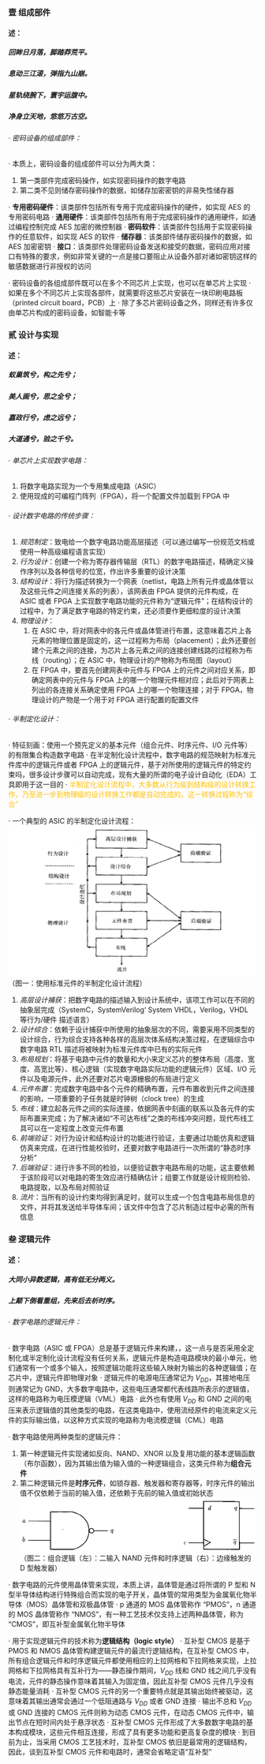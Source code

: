 ### 壹  组成部件

#### 述：
##### 回眸日月落，脚踏莽荒平。
##### 息动三江滚，弹指九山崩。
##### 星轨绕腕下，寰宇运腹中。
##### 净身立天地，悠悠万古空。

###### · 密码设备的组成部件：
· 本质上，密码设备的组成部件可以分为两大类：
1. 第一类部件完成密码操作，如实现密码操作的数字电路
2. 第二类不见则储存密码操作的数据，如储存加密密钥的非易失性储存器

· **专用密码硬件**：该类部件包括所有专用于完成密码操作的硬件，如实现 AES 的专用密码电路
· **通用硬件**：该类部件包括所有用于完成密码操作的通用硬件，如通过编程控制完成 AES 加密的微控制器
· **密码软件**：该类部件包括用于实现密码操作的任意软件，如实现 AES 的软件
· **储存器**：该类部件储存密码操作的数据，如 AES 加密密钥
· **接口**：该类部件处理密码设备发送和接受的数据，密码应用对接口有特殊的要求，例如非常关键的一点是接口要阻止从设备外部对诸如密钥这样的敏感数据进行非授权的访问

· 密码设备的各组成部件既可以在多个不同芯片上实现，也可以在单芯片上实现
· 如果在多个不同芯片上实现各部件，就需要将这些芯片安装在一块印刷电路板（printed circuit board，PCB）上
· 除了多芯片密码设备之外，同样还有许多仅由单芯片构成的密码设备，如智能卡等


### 贰  设计与实现

#### 述：
##### 蚁巢筑兮，构之先兮；
##### 美人画兮，思之全兮；
##### 嘉政行兮，虑之远兮；
##### 大道通兮，验之千兮。

###### · 单芯片上实现数字电路：
1. 将数字电路实现为一个专用集成电路（ASIC）
2. 使用现成的可编程门阵列（FPGA），将一个配置文件加载到 FPGA 中

###### · 设计数字电路的传统步骤：
1. *规范制定*：致电给一个数字电路功能高层描述（可以通过编写一份规范文档或使用一种高级编程语言实现）
2. *行为设计*：创建一个称为寄存器传输层（RTL）的数字电路描述，精确定义操作序列以及各种信号的位宽，作出许多重要的设计决策
3. *结构设计*：将行为描述转换为一个网表（netlist，电路上所有元件或晶体管以及这些元件之间连接关系的列表），该网表由 FPGA 提供的元件构成，在 ASIC 或者 FPGA 上实现数字电路功能的元件称为“逻辑元件”；在结构设计的过程中，为了满足数字电路的特定约束，还必须要作更细粒度的设计决策
4. *物理设计*：
	1. 在 ASIC 中，将对网表中的各元件或晶体管进行布置，这意味着芯片上各元素的物理位置是固定的，这一过程称为布局（placement）；此外还要创建个元素之间的连接，为芯片上各元素之间的连接创建线路的过程称为布线（routing）；在 ASIC 中，物理设计的产物称为布局图（layout）
	2. 在 FPGA 中，要首先创建网表中元件与 FPGA 上的元件之间对应关系，即确定网表中的元件与 FPGA 上的哪一个物理元件相对应；此后对于网表上列出的各连接关系确定使用 FPGA 上的哪一个物理连接；对于 FPGA，物理设计的产物是一个用于对 FPGA 进行配置的配置文件

###### · 半制定化设计：
· 特征刻画：使用一个预先定义的基本元件（组合元件、时序元件、I/O 元件等）的有限集合构造数字电路
· 在半定制化设计流程中，数字电路的规范映射为标准元件库中的逻辑元件或者 FPGA 上的逻辑元件，基于对所使用的逻辑元件的特定约束吗，很多设计步骤可以自动完成，现有大量的所谓的电子设计自动化（EDA）工具即用于这一目的
· <font color="#ffc000">半制定化设计流程中，大多数从行为级到结构级的设计转换工作，乃至进一步到物理级的设计转换工作都是自动完成的，这一转换过程称为“综合”</font>

· 一个典型的 ASIC 的半制定化设计流程：
![|500](能量分析攻击图/能量分析攻击图2-1.png)
                        （图一：使用标准元件的半制定化设计流程）

1. *高层设计捕获*：把数字电路的描述输入到设计系统中，该项工作可以在不同的抽象层完成（SystemC，SystemVerilog‘ System VHDL，Verilog，VHDL 等行为/硬件 描述语言）
2. *设计综合*：依赖于设计捕获中所使用的抽象层次的不同，需要采用不同类型的设计综合，行为综合支持各种各样的高层次体系结构决策过程，在逻辑综合中数字电路 RTL 描述将被映射为标准元件库中已有的实际元件
3. *布局规划*：将基于电路中元件的数量和大小来定义芯片的整体布局（高度、宽度、高宽比等）、核心逻辑（实现数字电路实际功能的逻辑元件）区域、I/O 元件以及电源元件，此外还要对芯片电源栅极的布局进行定义
4. *元件布置*：完成数字电路中各个元件的精确布置，元件布置收到元件之间连接的影响，一项重要的子任务就是时钟树（clock tree）的生成
5. *布线*：建立起各元件之间的实际连接，依据网表中刻画的联系以及各元件的实际布置来完成；为了解决诸如“不可达布线”之类的布线冲突问题，现代布线工具可以在一定程度上改变元件布置
6. *前端验证*：对行为设计和结构设计的功能进行验证，主要通过功能仿真和逻辑仿真来完成，在进行性能校验时，还要对数字电路进行一次所谓的“静态时序分析”
7. *后端验证*：进行许多不同的检验，以便验证数字电路布局的功能，这主要依赖于该阶段可以对电路的寄生效应进行精确估计；组要工作就是设计规则检验、电路提取，以及布局对照验证
8. *流片*：当所有的设计约束均得到满足时，就可以生成一个包含电路布局信息的文件，并将其发送给半导体车间；该文件中包含了芯片制造过程中必需的所有信息


### 叁  逻辑元件

#### 述：
##### 大同小异数逻辑，高有低无分两义。
##### 上颠下倒看重组，先来后去析时序。

###### · 数字电路的逻辑元件：
· 数字电路（ASIC 或 FPGA）总是基于逻辑元件来构建，，这一点与是否采用全定制化或半定制化设计流程没有任何关系，逻辑元件是构造电路模块的最小单元，他们通常有一个或多个输入，按照逻辑功能将这些输入映射为输出的各种逻辑值；在芯片中，逻辑元件即物理对象
· 逻辑元件的电源电压通常记为 $V_{DD}$，其接地电压则通常记为 GND，大多数字电路中，这些电压通常都代表线路所表示的逻辑值，这样的电路称为电压模逻辑（VML）电路
· 此外也有使用 $V_{DD}$ 和 GND 之间的电压来表示逻辑值的其他类型的电路，在这类电路中，使用流经原件的电流来定义元件的实际输出值，以这种方式实现的电路称为电流模逻辑（CML）电路

· 数字电路使用两种类型的逻辑元件：
1. 第一种逻辑元件实现诸如反向、NAND、XNOR 以及复用功能的基本逻辑函数（布尔函数），因为其输出值为输入值的一种逻辑组合，这类元件称为**组合元件**
2. 第二种逻辑元件是**时序元件**，如锁存器、触发器和寄存器等，时序元件的输出值不仅依赖于当前的输入值，还依赖于先前的输入值或初始状态
![|450](能量分析攻击图/能量分析攻击图2-2.png)
        （图二：组合逻辑（左）：二输入 NAND 元件和时序逻辑（右）：边缘触发的 D 型触发器）

· 数字电路的元件使用晶体管来实现，本质上讲，晶体管是通过将所谓的 P 型和 N 型半导体结构进行特殊组合而实现的电子开关，晶体管的常用类型为金属氧化物半导体（MOS）晶体管和双极晶体管
· p 通道的 MOS 晶体管称作 “PMOS”，n 通道的 MOS 晶体管称作 “NMOS”，有一种工艺技术仅支持上述两种晶体管，称为 “CMOS”，即互补型金属氧化物半导体

· 用于实现逻辑元件的技术称为**逻辑结构（logic style）**
· 互补型 CMOS 是基于 PMOS 和 NMOS 晶体管构建逻辑元件的最流行逻辑结构，在互补型 CMOS 中，所有组合逻辑元件和时序逻辑元件都使用相应的上拉网格和下拉网格来实现，上拉网格和下拉网格具有互补行为——静态操作期间，$V_{DD}$ 线和 GND 线之间几乎没有电流，元件的静态操作意味着其输入为固定值，因此互补型 CMOS 元件几乎没有静态能量消耗
· 互补型 CMOS 元件的另一个重要特点就是其输出始终被驱动，这意味着其输出通常会通过一个低阻通路与 $V_{DD}$ 或者 GND 连接
· 输出不总和 $V_{DD}$ 或 GND 连接的 CMOS 元件则称为动态 CMOS 元件，在动态 CMOS 元件中，输出节点在短时间内处于悬浮状态
· 互补型 CMOS 元件形成了大多数数字电路的基本构成模块，这些元件相互连接，形成了具有更多功能和更高复杂度的模块
· 到目前为止，当采用 CMOS 工艺技术时，互补型 CMOS 依旧是最常用的逻辑结构，因此，谈到互补型 CMOS 元件和电路时，通常会省略定语“互补型”
